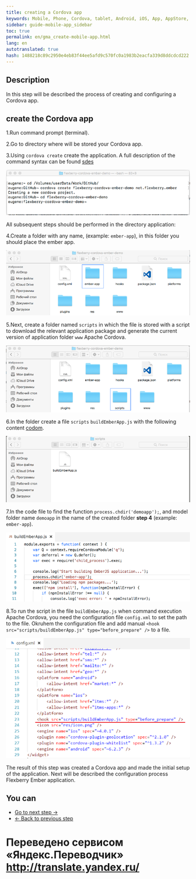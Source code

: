 ```yaml
---
title: creating a Cordova app
keywords: Mobile, Phone, Cordova, tablet, Android, iOS, App, AppStore, play market
sidebar: guide-mobile-app_sidebar
toc: true
permalink: en/gma_create-mobile-app.html
lang: en 
autotranslated: true 
hash: 1488218c89c2950e4eb83f44ee5afd9c570fc0a1983b2eacfa339d8ddcdcd222
---
```


## Description

In this step will be described the process of creating and configuring a Cordova app.

## create the Cordova app

1.Run command prompt (terminal).

2.Go to directory where will be stored your Cordova app.

3.Using `cordova create` create the application. A full description of the command syntax can be found [sdes](https://cordova.apache.org/docs/en/latest/reference/cordova-cli/index.html#cordova-create-command)

![](/images/pages/guides/mobile-app/terminal.png)

All subsequent steps should be performed in the directory application:

4.Create a folder with any name, (example: `ember-app`), in this folder you should place the ember app.

![](/images/pages/guides/mobile-app/create-finder-ember-app.png)

5.Next, create a folder named `scripts` in which the file is stored with a script to download the relevant application package and generate the current version of application folder `www` Apache Cordova.

![](/images/pages/guides/mobile-app/create-finder-scripts.png)

6.In the folder create a file `scripts` `buildEmberApp.js` with the following content [codom](https://github.com/Flexberry/flexberry-cordova-ember-demo/blob/master/scripts/buildEmberApp.js).

![](/images/pages/guides/mobile-app/create-file-buildEmberApp.png)

7.In the code file to find the function `process.chdir('demoapp');`, and model folder name `demoapp` in the name of the created folder **step 4** (example: `ember-app`).

![](/images/pages/guides/mobile-app/update-name-app-code.png)

8.To run the script in the file `buildEmberApp.js` when command execution Apache Cordova, you need the configuration file `config.xml` to set the path to the file. Okruhem the configuration file and add manual `<hook src="scripts/buildEmberApp.js" type="before_prepare" />` to a file. 

![](/images/pages/guides/mobile-app/add-hook-config-cordova.PNG)

The result of this step was created a Cordova app and made the initial setup of the application. Next will be described the configuration process Flexberry Ember application.

## You can

* [Go to next step ->](gma_setting_ember-mobile-app.html)
* [<- Back to previous step](gma_po-mobile-app)



 # Переведено сервисом «Яндекс.Переводчик» http://translate.yandex.ru/